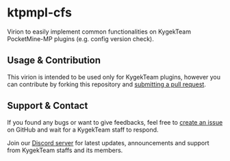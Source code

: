 # ktpmpl-cfs

Virion to easily implement common functionalities on KygekTeam PocketMine-MP plugins (e.g. config version check).

## Usage & Contribution

This virion is intended to be used only for KygekTeam plugins, however you can contribute by forking this repository and [submitting a pull request](https://github.com/KygekTeam/ktpmpl-cfs/pulls).

## Support & Contact

If you found any bugs or want to give feedbacks, feel free to [create an issue](https://github.com/KygekTeam/ktpmpl-cfs/issues) on GitHub and wait for a KygekTeam staff to respond. 

Join our [Discord server](https://discord.gg/CXtqUZv) for latest updates, announcements and support from KygekTeam staffs and its members.
